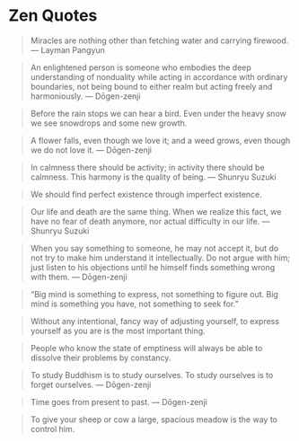 # Zen Quotes

> Miracles are nothing other than fetching water and carrying firewood.
— Layman Pangyun

> An enlightened person is someone who embodies the deep understanding of nonduality while acting in accordance with ordinary boundaries, not being bound to either realm but acting freely and harmoniously.
— Dōgen-zenji

> Before the rain stops we can hear a bird. Even under the heavy snow we see snowdrops and some new growth.

> A flower falls, even though we love it; and a weed grows, even though we do not love it.
— Dōgen-zenji

> In calmness there should be activity; in activity there should be calmness. This harmony is the quality of being.
— Shunryu Suzuki

> We should find perfect existence through imperfect existence.

> Our life and death are the same thing. When we realize this fact, we have no fear of death anymore, nor actual difficulty in our life.
— Shunryu Suzuki

> When you say something to someone, he may not accept it, but do not try to make him understand it intellectually. Do not argue with him; just listen to his objections until he himself finds something wrong with them.
— Dōgen-zenji

> “Big mind is something to express, not something to figure out. Big mind is something you have, not something to seek for.”

> Without any intentional, fancy way of adjusting yourself, to express yourself as you are is the most important thing.

> People who know the state of emptiness will always be able to dissolve their problems by constancy.

> To study Buddhism is to study ourselves. To study ourselves is to forget ourselves.
— Dōgen-zenji

> Time goes from present to past.
— Dōgen-zenji

> To give your sheep or cow a large, spacious meadow is the way to control him.
